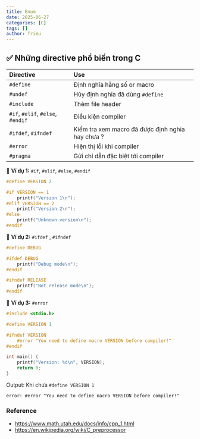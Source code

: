 ```yaml
---
title: Enum
date: 2025-06-27
categories: [C]
tags: []
author: Trieu
---
```


## ✅ Những directive phổ biến trong C
| Directive                         | Use                                              | 
| :-------------------------------- | :----------------------------------------------- | 
| `#define`                         | Định nghĩa hằng số or macro                      | 
| `#undef`                          | Hủy định nghĩa đã dùng `#define`                 |      
| `#include`                        | Thêm file header                                 |   
| `#if`, `#elif`, `#else`, `#endif` | Điều kiện compiler                               |   
| `#ifdef`, `#ifndef`               | Kiểm tra xem macro đã được định nghĩa hay chưa ? | 
| `#error`                          | Hiện thị lỗi khi compiler                        | 
| `#pragma`                         | Gửi chỉ dẫn đặc biệt tới compiler                | 

🧪 **Ví dụ 1:** `#if`, `#elif`, `#else`, `#endif`
~~~c
#define VERSION 2

#if VERSION == 1
    printf("Version 1\n");
#elif VERSION == 2
    printf("Version 2\n");
#else
    printf("Unknown version\n");
#endif
~~~

🧪 **Ví dụ 2:** `#ifdef` , `#ifndef`
~~~c
#define DEBUG

#ifdef DEBUG
    printf("Debug mode\n");
#endif

#ifndef RELEASE
    printf("Not release mode\n");
#endif
~~~

🧪 **Ví dụ 3:** `#error`
~~~c
#include <stdio.h>

#define VERSION 1

#ifndef VERSION
    #error "You need to define macro VERSION before compiler!"
#endif

int main() {
    printf("Version: %d\n", VERSION);
    return 0;
}
~~~

Output: Khi chưa `#define VERSION 1`
~~~
error: #error "You need to define macro VERSION before compiler!"
~~~


### Reference
- https://www.math.utah.edu/docs/info/cpp_1.html
- https://en.wikipedia.org/wiki/C_preprocessor
